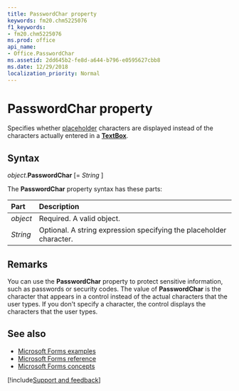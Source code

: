 ```yaml
---
title: PasswordChar property
keywords: fm20.chm5225076
f1_keywords:
- fm20.chm5225076
ms.prod: office
api_name:
- Office.PasswordChar
ms.assetid: 2dd645b2-fe8d-a644-b796-e0595627cbb8
ms.date: 12/29/2018
localization_priority: Normal
---
```



# PasswordChar property

Specifies whether [placeholder](../../Glossary/glossary-vba.md#placeholder) characters are displayed instead of the characters actually entered in a **[TextBox](../../reference/user-interface-help/textbox-control.md)**.

## Syntax

_object_.**PasswordChar** [= _String_ ]

The **PasswordChar** property syntax has these parts:

|Part|Description|
|:-----|:-----|
| _object_|Required. A valid object.|
| _String_|Optional. A string expression specifying the placeholder character.|

## Remarks

You can use the **PasswordChar** property to protect sensitive information, such as passwords or security codes. The value of **PasswordChar** is the character that appears in a control instead of the actual characters that the user types. If you don't specify a character, the control displays the characters that the user types.

## See also

- [Microsoft Forms examples](../../reference/user-interface-help/examples-microsoft-forms.md)
- [Microsoft Forms reference](../../reference/user-interface-help/reference-microsoft-forms.md)
- [Microsoft Forms concepts](../../reference/user-interface-help/concepts-microsoft-forms.md)

[!include[Support and feedback](~/includes/feedback-boilerplate.md)]